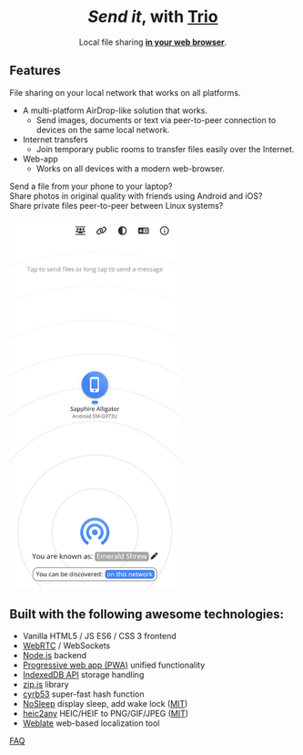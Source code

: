<div align="center">

  # _Send it_, with [Trio](https://transfer.einfachtrio.de)

  <p>
    Local file sharing <a href="https://transfer.einfachtrio.de"><strong>in your web browser</strong></a>. 
    <br />
  </p>
</div>

## Features
File sharing on your local network that works on all platforms.

- A multi-platform AirDrop-like solution that works.
  - Send images, documents or text via peer-to-peer connection to devices on the same local network.
- Internet transfers
  - Join temporary public rooms to transfer files easily over the Internet.
- Web-app 
  - Works on all devices with a modern web-browser.
 
Send a file from your phone to your laptop?
<br>Share photos in original quality with friends using Android and iOS?
<br>Share private files peer-to-peer between Linux systems?

<img src="docs/pairdrop_screenshot_mobile.gif" alt="Screenshot GIF showing PairDrop in use" style="width: 300px">

## Built with the following awesome technologies:
* Vanilla HTML5 / JS ES6 / CSS 3 frontend
* [WebRTC](http://webrtc.org/) / WebSockets
* [Node.js](https://nodejs.org/en/) backend
* [Progressive web app (PWA)](https://en.wikipedia.org/wiki/Progressive_web_app) unified functionality
* [IndexedDB API](https://developer.mozilla.org/en-US/docs/Web/API/IndexedDB_API) storage handling
* [zip.js](https://gildas-lormeau.github.io/zip.js/) library
* [cyrb53](https://github.com/bryc/code/blob/master/jshash/experimental/cyrb53.js) super-fast hash function
* [NoSleep](https://github.com/richtr/NoSleep.js) display sleep, add wake lock ([MIT](licenses/MIT-NoSleep))
* [heic2any](https://github.com/alexcorvi/heic2any) HEIC/HEIF to PNG/GIF/JPEG ([MIT](licenses/MIT-heic2any))
* [Weblate](https://weblate.org/) web-based localization tool

[FAQ](docs/faq.md)
